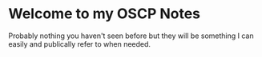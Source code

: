 # Welcome to my OSCP Notes

Probably nothing you haven't seen before but they will be something I can easily and publically refer to when needed.


